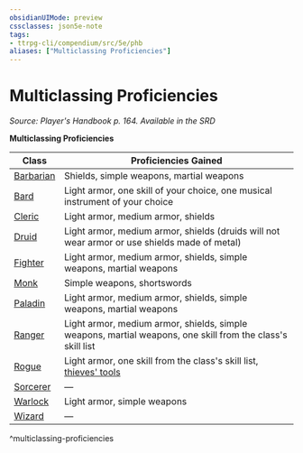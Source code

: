 ```yaml
---
obsidianUIMode: preview
cssclasses: json5e-note
tags:
- ttrpg-cli/compendium/src/5e/phb
aliases: ["Multiclassing Proficiencies"]
---
```

# Multiclassing Proficiencies
*Source: Player's Handbook p. 164. Available in the <span title='Systems Reference Document (5.1)'>SRD</span>* 

**Multiclassing Proficiencies**

| Class | Proficiencies Gained |
|-------|----------------------|
| [Barbarian](Misc%20Files/CLI/compendium/classes/barbarian-xphb.md) | Shields, simple weapons, martial weapons |
| [Bard](Misc%20Files/CLI/compendium/classes/bard-xphb.md) | Light armor, one skill of your choice, one musical instrument of your choice |
| [Cleric](Misc%20Files/CLI/compendium/classes/cleric-xphb.md) | Light armor, medium armor, shields |
| [Druid](Misc%20Files/CLI/compendium/classes/druid-xphb.md) | Light armor, medium armor, shields (druids will not wear armor or use shields made of metal) |
| [Fighter](Misc%20Files/CLI/compendium/classes/fighter-xphb.md) | Light armor, medium armor, shields, simple weapons, martial weapons |
| [Monk](Misc%20Files/CLI/compendium/classes/monk-xphb.md) | Simple weapons, shortswords |
| [Paladin](Misc%20Files/CLI/compendium/classes/paladin-xphb.md) | Light armor, medium armor, shields, simple weapons, martial weapons |
| [Ranger](Misc%20Files/CLI/compendium/classes/ranger-xphb.md) | Light armor, medium armor, shields, simple weapons, martial weapons, one skill from the class's skill list |
| [Rogue](Misc%20Files/CLI/compendium/classes/rogue-xphb.md) | Light armor, one skill from the class's skill list, [thieves' tools](Misc%20Files/CLI/compendium/items/thieves-tools-xphb.md) |
| [Sorcerer](Misc%20Files/CLI/compendium/classes/sorcerer-xphb.md) | — |
| [Warlock](Misc%20Files/CLI/compendium/classes/warlock-xphb.md) | Light armor, simple weapons |
| [Wizard](Misc%20Files/CLI/compendium/classes/wizard-xphb.md) | — |
^multiclassing-proficiencies